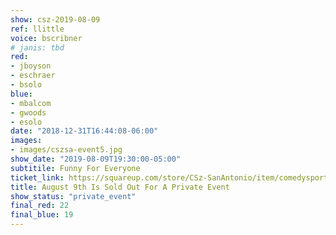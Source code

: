```yaml
---
show: csz-2019-08-09
ref: llittle
voice: bscribner
# janis: tbd
red:
- jboyson
- eschraer
- bsolo
blue:
- mbalcom
- gwoods
- esolo
date: "2018-12-31T16:44:08-06:00"
images:
- images/cszsa-event5.jpg
show_date: "2019-08-09T19:30:00-05:00"
subtitile: Funny For Everyone
ticket_link: https://squareup.com/store/CSz-SanAntonio/item/comedysportz-friday-july-th-3
title: August 9th Is Sold Out For A Private Event
show_status: "private_event"
final_red: 22
final_blue: 19
---
```

